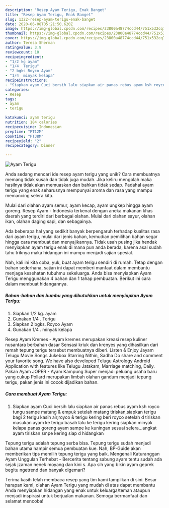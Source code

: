 ```yaml
---
description: "Resep Ayam Terigu, Enak Banget"
title: "Resep Ayam Terigu, Enak Banget"
slug: 1322-resep-ayam-terigu-enak-banget
date: 2020-06-08T05:21:50.620Z
image: https://img-global.cpcdn.com/recipes/23800a48774ccd44/751x532cq70/ayam-terigu-foto-resep-utama.jpg
thumbnail: https://img-global.cpcdn.com/recipes/23800a48774ccd44/751x532cq70/ayam-terigu-foto-resep-utama.jpg
cover: https://img-global.cpcdn.com/recipes/23800a48774ccd44/751x532cq70/ayam-terigu-foto-resep-utama.jpg
author: Teresa Sherman
ratingvalue: 3.9
reviewcount: 10
recipeingredient:
- "1/2 kg ayam"
- "1/4  Terigu"
- "2 bgks Royco Ayam"
- "1/4  minyak kelapa"
recipeinstructions:
- "Siapkan ayam Cuci bersih lalu siapkan air panas rebus ayam ksh royco tungu sampe matang &amp; empuk setelah matang tiriskan,siapkan terigu bagi 2 terigu kasih air,royco &amp; terigu kering beri royco setelah d tiriskan masukan ayam ke terigu basah lalu ke terigu kering siapkan minyak kelapa panas goreng ayam sampe ke kuningan sesuai selera...angkat ayam tiriskan smpe kering siap d hidangkan"
categories:
- Resep
tags:
- ayam
- terigu

katakunci: ayam terigu 
nutrition: 184 calories
recipecuisine: Indonesian
preptime: "PT12M"
cooktime: "PT38M"
recipeyield: "2"
recipecategory: Dinner

---
```



![Ayam Terigu](https://img-global.cpcdn.com/recipes/23800a48774ccd44/751x532cq70/ayam-terigu-foto-resep-utama.jpg)

Anda sedang mencari ide resep ayam terigu yang unik? Cara membuatnya memang tidak susah dan tidak juga mudah. Jika keliru mengolah maka hasilnya tidak akan memuaskan dan bahkan tidak sedap. Padahal ayam terigu yang enak seharusnya mempunyai aroma dan rasa yang mampu memancing selera kita.

Mulai dari olahan ayam semur, ayam kecap, ayam ungkep hingga ayam goreng. Resep Ayam - Indonesia terkenal dengan aneka makanan khas daerah yang terdiri dari berbagai olahan. Mulai dari olahan sayur, olahan ikan, olahan daging sapi, dan sebagainya.

Ada beberapa hal yang sedikit banyak berpengaruh terhadap kualitas rasa dari ayam terigu, mulai dari jenis bahan, kemudian pemilihan bahan segar hingga cara membuat dan menyajikannya. Tidak usah pusing jika hendak menyiapkan ayam terigu enak di mana pun anda berada, karena asal sudah tahu triknya maka hidangan ini mampu menjadi sajian spesial.


Nah, kali ini kita coba, yuk, buat ayam terigu sendiri di rumah. Tetap dengan bahan sederhana, sajian ini dapat memberi manfaat dalam membantu menjaga kesehatan tubuhmu sekeluarga. Anda bisa menyiapkan Ayam Terigu menggunakan 4 bahan dan 1 tahap pembuatan. Berikut ini cara dalam membuat hidangannya.

<!--inarticleads1-->

##### Bahan-bahan dan bumbu yang dibutuhkan untuk menyiapkan Ayam Terigu:

1. Siapkan 1/2 kg. ayam
1. Gunakan 1/4 . Terigu
1. Siapkan 2 bgks. Royco Ayam
1. Gunakan 1/4 . minyak kelapa


Resep Ayam Kremes - Ayam kremes merupakan kreasi resep kuliner nusantara berbahan dasar Sensasi kriuk dan krenyes yang dihasilkan dari remah tepung terigu tersebut membuatnya diberi. Listen &amp; Enjoy Jayam Telugu Movie Songs Jukebox Starring Nithin, Sadha Do share and comment your favorite song. We have also developed Telugu Astrology Android Application with features like Telugu Jatakam, Marriage matching, Daily. Pakan Ayam JOPER - Ayam Kampung Super menjadi peluang usaha baru yang cukup Pollard merupakan limbah olahan gandum menjadi tepung terigu, pakan jenis ini cocok dijadikan bahan. 

<!--inarticleads2-->

##### Cara membuat Ayam Terigu:

1. Siapkan ayam Cuci bersih lalu siapkan air panas rebus ayam ksh royco tungu sampe matang &amp; empuk setelah matang tiriskan,siapkan terigu bagi 2 terigu kasih air,royco &amp; terigu kering beri royco setelah d tiriskan masukan ayam ke terigu basah lalu ke terigu kering siapkan minyak kelapa panas goreng ayam sampe ke kuningan sesuai selera...angkat ayam tiriskan smpe kering siap d hidangkan


Tepung terigu adalah tepung serba bisa. Tepung terigu sudah menjadi bahan utama hampir semua pembuatan kue. Nah, BP-Guide akan memberikan tips memilih tepung terigu yang baik. Mengenali Katuranggan Ayam Unggulan Terhebat - Bercerita tentang sabung ayam tentu sudah ada sejak jzaman nenek moyang dan kini s. Apa sih yang bikin ayam geprek begitu ngetrend dan banyak digemari? 

Terima kasih telah membaca resep yang tim kami tampilkan di sini. Besar harapan kami, olahan Ayam Terigu yang mudah di atas dapat membantu Anda menyiapkan hidangan yang enak untuk keluarga/teman ataupun menjadi inspirasi untuk berjualan makanan. Semoga bermanfaat dan selamat mencoba!
